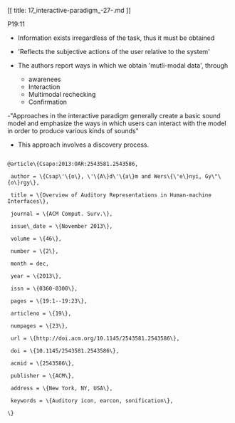 [[
title: 17_interactive-paradigm_-27-.md
]]

P19:11

  

+ Information exists irregardless of the task, thus it must be obtained

+ 'Reflects the subjective actions of the user relative to the system'

  

+ The authors report ways in which we obtain 'mutli-modal data', through

  * awarenees
  * Interaction
  * Multimodal rechecking
  * Confirmation

  

-"Approaches in the interactive paradigm generally create a basic sound model and emphasize the ways in which users can interact with the model in order to produce various kinds of sounds"

  

+ This approach involves a discovery process.

  

~~~~~\{.bib\}

@article\{Csapo:2013:OAR:2543581.2543586,

 author = \{Csap\'\{o\}, \'\{A\}d\'\{a\}m and Wers\{\'e\}nyi, Gy\"\{o\}rgy\},

 title = \{Overview of Auditory Representations in Human-machine Interfaces\},

 journal = \{ACM Comput. Surv.\},

 issue\_date = \{November 2013\},

 volume = \{46\},

 number = \{2\},

 month = dec,

 year = \{2013\},

 issn = \{0360-0300\},

 pages = \{19:1--19:23\},

 articleno = \{19\},

 numpages = \{23\},

 url = \{http://doi.acm.org/10.1145/2543581.2543586\},

 doi = \{10.1145/2543581.2543586\},

 acmid = \{2543586\},

 publisher = \{ACM\},

 address = \{New York, NY, USA\},

 keywords = \{Auditory icon, earcon, sonification\},

\}

~~~~~
